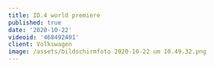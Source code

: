```yaml
---
title: ID.4 world premiere
published: true
date: '2020-10-22'
videoid: '468492401'
client: Volkswagen
image: /assets/bildschirmfoto 2020-10-22 um 10.49.32.png
---
```


